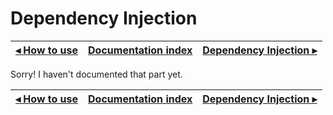 # Dependency Injection

[◂ How to use](01-how-to-use.md) | [Documentation index](index.md) | [Dependency Injection ▸](03-route.md)
-- | -- | --

Sorry! I haven't documented that part yet.

[◂ How to use](01-how-to-use.md) | [Documentation index](index.md) | [Dependency Injection ▸](03-route.md)
-- | -- | --
